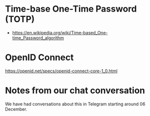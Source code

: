 # Time-base One-Time Password (TOTP)

* https://en.wikipedia.org/wiki/Time-based_One-time_Password_algorithm

# OpenID Connect

https://openid.net/specs/openid-connect-core-1_0.html

# Notes from our chat conversation

We have had conversations about this in Telegram starting around 06 December.

